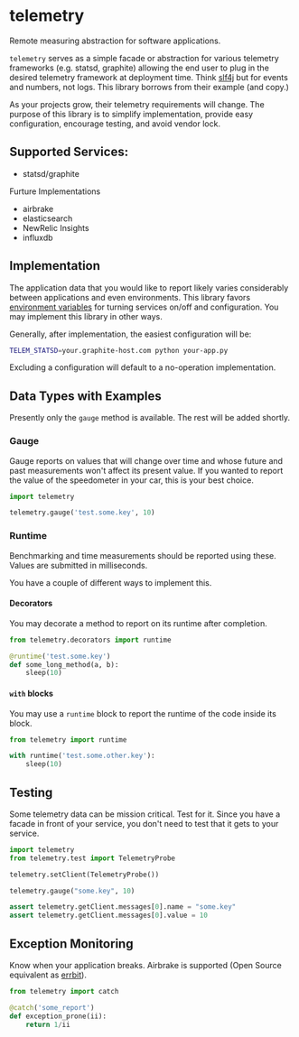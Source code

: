 # telemetry

Remote measuring abstraction for software applications.

`telemetry` serves as a simple facade or abstraction for various telemetry frameworks (e.g. statsd, graphite) 
allowing the end user to plug in the desired telemetry framework at deployment time. Think [slf4j](https://www.slf4j.org/)
but for events and numbers, not logs.  This library borrows from their example (and copy.)

As your projects grow, their telemetry requirements will change.  The purpose of this library is to simplify
implementation, provide easy configuration, encourage testing, and avoid vendor lock.


## Supported Services:

* statsd/graphite

Furture Implementations

* airbrake
* elasticsearch
* NewRelic Insights
* influxdb

## Implementation

The application data that you would like to report likely varies considerably
between applications and even environments. This library favors [environment variables](https://en.wikipedia.org/wiki/Environment_variable) for turning services on/off and configuration.  You may implement this library in other ways.

Generally, after implementation, the easiest configuration will be:

```bash
TELEM_STATSD=your.graphite-host.com python your-app.py
```

Excluding a configuration will default to a no-operation implementation.

## Data Types with Examples

Presently only the `gauge` method is available.  The rest will be added shortly.

### Gauge 

Gauge reports on values that will change over time and whose future and past measurements won't affect its present value.  If you wanted to report the value of the speedometer in your car, this is your best choice.

```python
import telemetry

telemetry.gauge('test.some.key', 10)

```

### Runtime

Benchmarking and time measurements should be reported using these.  Values are submitted in milliseconds.

You have a couple of different ways to implement this.

#### Decorators

You may decorate a method to report on its runtime after completion.

```python
from telemetry.decorators import runtime

@runtime('test.some.key')
def some_long_method(a, b):
	sleep(10)

```

#### `with` blocks

You may use a `runtime` block to report the runtime of the code inside its block.

```python
from telemetry import runtime

with runtime('test.some.other.key'):
	sleep(10)
```

## Testing

Some telemetry data can be mission critical. Test for it.  Since you have a facade in front of your service, you don't need to test that it gets to your service.

```python
import telemetry
from telemetry.test import TelemetryProbe

telemetry.setClient(TelemetryProbe())

telemetry.gauge("some.key", 10)

assert telemetry.getClient.messages[0].name = "some.key"
assert telemetry.getClient.messages[0].value = 10

```

## Exception Monitoring

Know when your application breaks. Airbrake is supported (Open Source equivalent as [errbit](https://github.com/errbit/errbit)).

```python
from telemetry import catch

@catch('some_report')
def exception_prone(ii):
    return 1/ii
```
